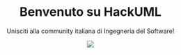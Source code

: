<div align="center">

# Benvenuto su HackUML
  
Unisciti alla community italiana di Ingegneria del Software!

<a href="https://l.linklyhq.com/l/1omtT"><img src="https://dabuttonfactory.com/button.png?t=Entra+nella+Community&f=Noto+Sans-Bold&ts=26&tc=fff&hp=45&vp=20&c=11&bgt=unicolored&bgc=000&bs=2&bc=569" /></a>

</div>

  
